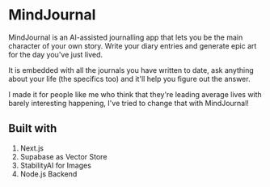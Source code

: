 # MindJournal

MindJournal is an AI-assisted journalling app that lets you be the main character of your own story. Write your diary entries and generate epic art for the day you've just lived.

It is embedded with all the journals you have written to date, ask anything about your life (the specifics too) and it'll help you figure out the answer.

I made it for people like me who think that they're leading average lives with barely interesting happening, I've tried to change that with MindJournal!

## Built with

1. Next.js
2. Supabase as Vector Store
3. StabilityAI for Images
4. Node.js Backend
